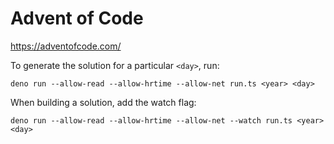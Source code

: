 # Advent of Code

https://adventofcode.com/

To generate the solution for a particular `<day>`, run:

```
deno run --allow-read --allow-hrtime --allow-net run.ts <year> <day>
```

When building a solution, add the watch flag:

```
deno run --allow-read --allow-hrtime --allow-net --watch run.ts <year> <day>
```
